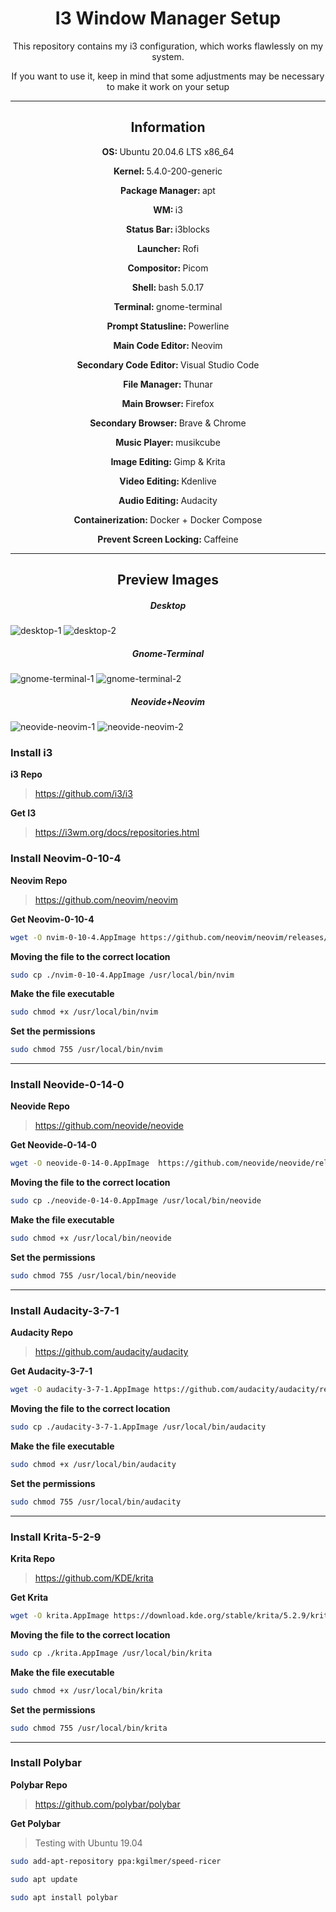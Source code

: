 <h1 align='center'> I3 Window Manager Setup</h1>

<p align='center'>
    This repository contains my i3 configuration, which works flawlessly on my system.
</p>
<p align='center'>
If you want to use it, keep in mind that some adjustments may be necessary to make it work on your setup
</p>

***

<h2 align='center'><b>Information</b></h2>

<p align='center'><b>OS: </b>Ubuntu 20.04.6 LTS x86_64</p>
<p align='center'><b>Kernel: </b>5.4.0-200-generic</p>
<p align='center'><b>Package Manager: </b>apt</p>
<p align='center'><b>WM: </b>i3</p>
<p align='center'><b>Status Bar: </b>i3blocks</p>
<p align='center'><b>Launcher: </b>Rofi</p>
<p align='center'><b>Compositor: </b>Picom</p>
<p align='center'><b>Shell: </b>bash 5.0.17<p>
<p align='center'><b>Terminal: </b>gnome-terminal</p>
<p align='center'><b>Prompt Statusline: </b>Powerline</p>
<p align='center'><b>Main Code Editor: </b>Neovim</p>
<p align='center'><b>Secondary Code Editor: </b>Visual Studio Code</p>
<p align='center'><b>File Manager: </b>Thunar</p>
<p align='center'><b>Main Browser: </b>Firefox</p>
<p align='center'><b>Secondary Browser: </b>Brave & Chrome</p>
<p align='center'><b>Music Player: </b>musikcube</p>
<p align='center'><b>Image Editing: </b>Gimp & Krita</p>
<p align='center'><b>Video Editing: </b>Kdenlive</p>
<p align='center'><b>Audio Editing: </b>Audacity</p>
<p align='center'><b>Containerization: </b>Docker + Docker Compose</p>
<p align='center'><b>Prevent Screen Locking: </b>Caffeine</p>

***

<h2 align='center'><b>Preview Images</b></h2>

<h5 align='center'><b>Desktop</b></h5>
<img src='./preview-images/desktop.png' alt='desktop-1'/>
<img src='./preview-images/desktop-2.png' alt='desktop-2'/>

<h5 align='center'><b>Gnome-Terminal</b></h5>
<img src='./preview-images/gnome-terminal-1.png' alt='gnome-terminal-1'/>
<img src='./preview-images/gnome-terminal-2.png' alt='gnome-terminal-2'/>

<h5 align='center'><b>Neovide+Neovim</b></h5>
<img src='./preview-images/neovide-neovim-1.png' alt='neovide-neovim-1'/>
<img src='./preview-images/neovide-neovim-2.png' alt='neovide-neovim-2'/>

### Install i3

**i3 Repo**
> https://github.com/i3/i3

**Get I3**
> https://i3wm.org/docs/repositories.html

### Install Neovim-0-10-4

**Neovim Repo**
> https://github.com/neovim/neovim

**Get Neovim-0-10-4**
```sh
wget -O nvim-0-10-4.AppImage https://github.com/neovim/neovim/releases/download/v0.10.4/nvim-linux-x86_64.appimage
```
**Moving the file to the correct location**
```sh
sudo cp ./nvim-0-10-4.AppImage /usr/local/bin/nvim
```

**Make the file executable**
```sh
sudo chmod +x /usr/local/bin/nvim
```

**Set the permissions**
```sh
sudo chmod 755 /usr/local/bin/nvim
```

***

### Install Neovide-0-14-0

**Neovide Repo**
> https://github.com/neovide/neovide

**Get Neovide-0-14-0**
```sh
wget -O neovide-0-14-0.AppImage  https://github.com/neovide/neovide/releases/download/0.14.0/neovide.AppImage
```

**Moving the file to the correct location**
```sh
sudo cp ./neovide-0-14-0.AppImage /usr/local/bin/neovide
```

**Make the file executable**
```sh
sudo chmod +x /usr/local/bin/neovide
```

**Set the permissions**
```sh
sudo chmod 755 /usr/local/bin/neovide
```

***

### Install Audacity-3-7-1

**Audacity Repo**
> https://github.com/audacity/audacity

**Get Audacity-3-7-1**
```sh
wget -O audacity-3-7-1.AppImage https://github.com/audacity/audacity/releases/download/Audacity-3.7.1/audacity-linux-3.7.1-x64-22.04.AppImage
```

**Moving the file to the correct location**
```sh
sudo cp ./audacity-3-7-1.AppImage /usr/local/bin/audacity
```

**Make the file executable**
```sh
sudo chmod +x /usr/local/bin/audacity
```

**Set the permissions**
```sh
sudo chmod 755 /usr/local/bin/audacity
```

***

### Install Krita-5-2-9

**Krita Repo**
> https://github.com/KDE/krita

**Get Krita**
```sh
wget -O krita.AppImage https://download.kde.org/stable/krita/5.2.9/krita-5.2.9-x86_64.AppImage
```

**Moving the file to the correct location**
```sh
sudo cp ./krita.AppImage /usr/local/bin/krita
```

**Make the file executable**
```sh
sudo chmod +x /usr/local/bin/krita
```

**Set the permissions**
```sh
sudo chmod 755 /usr/local/bin/krita
```

***

### Install Polybar

**Polybar Repo**
> https://github.com/polybar/polybar

**Get Polybar**
> Testing with Ubuntu 19.04
```sh
sudo add-apt-repository ppa:kgilmer/speed-ricer
```
```sh
sudo apt update
```
```sh
sudo apt install polybar
```

